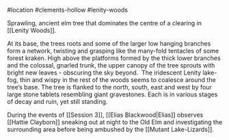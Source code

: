 #location #clements-hollow #lenity-woods

Sprawling, ancient elm tree that dominates the centre of a clearing in [[Lenity Woods]].

At its base, the trees roots and some of the larger low hanging branches form a network, twisting and grasping like the many-fold tentacles of some forest kraken. High above the platforms formed by the thick lower branches and the colossal, gnarled trunk, the upper canopy of the tree sprouts with bright new leaves - obscuring the sky beyond.  The iridescent Lenity lake-fog, thin and wispy in the rest of the woods seems to coalesce around the tree’s base. The tree is flanked to the north, south, east and west by four large stone tablets resembling giant gravestones. Each is in various stages of decay and ruin, yet still standing.

During the events of [[Session 3]], [[Elias Blackwood|Elias]] observes [[Hattie Clayborn]] sneaking out at night to the Old Elm and investigating the surrounding area before being ambushed by the [[Mutant Lake-Lizards]].